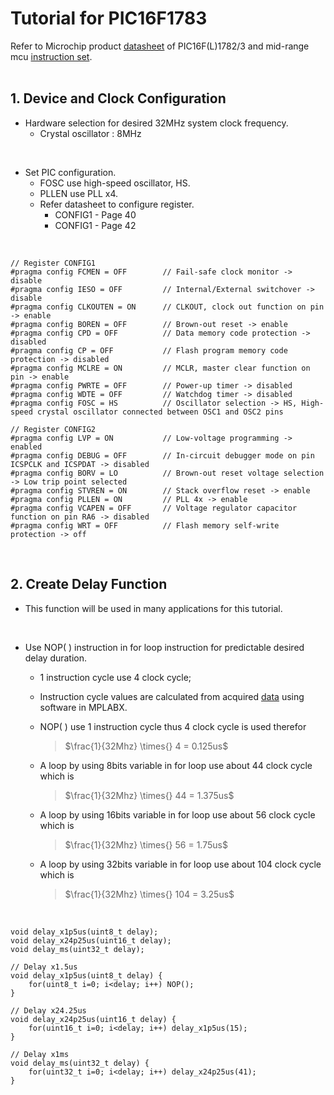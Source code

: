 # Tutorial for PIC16F1783

Refer to Microchip product [datasheet](https://www.microchip.com/en-us/product/pic16f1783) of PIC16F(L)1782/3 
and mid-range mcu [instruction set](https://developerhelp.microchip.com/xwiki/bin/view/products/mcu-mpu/8bit-pic/enhanced-family/mrinst/#).<br/>
<br/>

## 1.  Device and Clock Configuration

* Hardware selection for desired 32MHz system clock frequency.
    - Crystal oscillator : 8MHz
<br/>

* Set PIC configuration.
  - FOSC use high-speed oscillator, HS.
  - PLLEN use PLL x4.
  - Refer datasheet to configure register.
    - CONFIG1 - Page 40
    - CONFIG1 - Page 42
<br/>

```
// Register CONFIG1
#pragma config FCMEN = OFF        // Fail-safe clock monitor -> disable
#pragma config IESO = OFF         // Internal/External switchover -> disable
#pragma config CLKOUTEN = ON      // CLKOUT, clock out function on pin -> enable
#pragma config BOREN = OFF        // Brown-out reset -> enable
#pragma config CPD = OFF          // Data memory code protection -> disabled
#pragma config CP = OFF           // Flash program memory code protection -> disabled
#pragma config MCLRE = ON         // MCLR, master clear function on pin -> enable
#pragma config PWRTE = OFF        // Power-up timer -> disabled
#pragma config WDTE = OFF         // Watchdog timer -> disabled
#pragma config FOSC = HS          // Oscillator selection -> HS, High-speed crystal oscillator connected between OSC1 and OSC2 pins

// Register CONFIG2
#pragma config LVP = ON           // Low-voltage programming -> enabled
#pragma config DEBUG = OFF        // In-circuit debugger mode on pin ICSPCLK and ICSPDAT -> disabled
#pragma config BORV = LO          // Brown-out reset voltage selection -> Low trip point selected
#pragma config STVREN = ON        // Stack overflow reset -> enable
#pragma config PLLEN = ON         // PLL 4x -> enable
#pragma config VCAPEN = OFF       // Voltage regulator capacitor function on pin RA6 -> disabled
#pragma config WRT = OFF          // Flash memory self-write protection -> off
```
<br/>

## 2.  Create Delay Function

* This function will be used in many applications for this tutorial.
<br/>

* Use NOP( ) instruction in for loop instruction for predictable desired delay duration.
    - 1 instruction cycle use 4 clock cycle;
    - Instruction cycle values are calculated from acquired [data](https://github.com/i9Workshop/Tutorials-Microchip-XC8/blob/main/Tutorials-PIC16F/for_loop_instruction_cycle_data.txt) using software in MPLABX.
      
    - NOP( ) use 1 instruction cycle thus 4 clock cycle is used therefor
      >$\frac{1}{32Mhz} \times{} 4 = 0.125us$
      
    - A loop by using 8bits variable in for loop use about 44 clock cycle which is
      >$\frac{1}{32Mhz} \times{} 44 = 1.375us$
      
    - A loop by using 16bits variable in for loop use about 56 clock cycle which is
      >$\frac{1}{32Mhz} \times{} 56 = 1.75us$
      
    - A loop by using 32bits variable in for loop use about 104 clock cycle which is
      >$\frac{1}{32Mhz} \times{} 104 = 3.25us$
<br/>

```
void delay_x1p5us(uint8_t delay);
void delay_x24p25us(uint16_t delay);
void delay_ms(uint32_t delay);
```

```
// Delay x1.5us
void delay_x1p5us(uint8_t delay) {
    for(uint8_t i=0; i<delay; i++) NOP();
}

// Delay x24.25us
void delay_x24p25us(uint16_t delay) {
    for(uint16_t i=0; i<delay; i++) delay_x1p5us(15);
}

// Delay x1ms
void delay_ms(uint32_t delay) {
    for(uint32_t i=0; i<delay; i++) delay_x24p25us(41);
}
```
<br/>

<br/>
